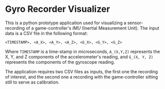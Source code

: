 # Gyro Recorder Visualizer

This is a python prototype application used for visualizing a sensor-recording
of a game-controller's _IMU_ (Inertial Measurement Unit). The input data is a
CSV file in the following format:

```csv
<TIMESTAMP>, <A_X>, <A_Y>, <A_Z>, <G_X>, <G_Y>, <G_Z>
```

Where `TIMESTAMP` is a time-stamp in microseconds, `A_(X,Y,Z)` represents the X,
Y, and Z components of the accelerometer's reading, and `G_(X, Y, Z)` represents
the components of the gyroscope reading.

The application requires two CSV files as inputs, the first one the recording of
interest, and the second one a recording with the game-controller sitting still
to serve as calibration.